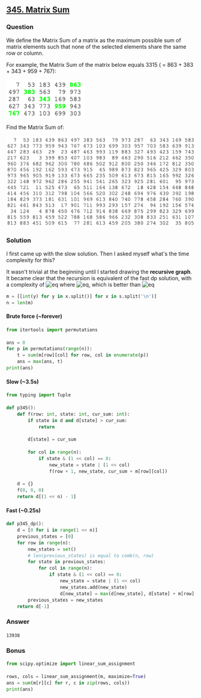 ## **[345. Matrix Sum](https://projecteuler.net/problem=345)**

### Question
We define the Matrix Sum of a matrix as the maximum possible sum of matrix elements such that 
none of the selected elements share the same row or column.

For example, the Matrix Sum of the matrix below equals 3315 ( = 863 + 383 + 343 + 959 + 767):

![im](./images/p345_1.png)

Find the Matrix Sum of:

![im](./images/p345_2.png)

### Solution

I first came up with the slow solution. Then I asked myself what's the time complexity for this? 

It wasn't trivial at the beginning until I started drawing the **recursive graph**. It became clear that the recursion is equivalent of 
the fast dp solution, with a complexity of ![eq](https://latex.codecogs.com/gif.latex?O(n^2m)) where ![eq](https://latex.codecogs.com/gif.latex?m=\binom{n}{n/2}), which is better than ![eq](https://latex.codecogs.com/gif.latex?O(n^2\cdot2^n))

```python
m = [[int(y) for y in x.split()] for x in s.split('\n')]
n = len(m)
```

#### Brute force (~forever) 
```python
from itertools import permutations

ans = 0
for p in permutations(range(n)):
    t = sum(m[row][col] for row, col in enumerate(p))
    ans = max(ans, t)
print(ans)
```

#### Slow (~3.5s)

```python
from typing import Tuple

def p345():
    def f(row: int, state: int, cur_sum: int):
        if state in d and d[state] > cur_sum:
            return

        d[state] = cur_sum

        for col in range(n):
            if state & (1 << col) == 0:
                new_state = state | (1 << col)
                f(row + 1, new_state, cur_sum + m[row][col])

    d = {}
    f(0, 0, 0)
    return d[(1 << n) - 1]
```

#### Fast (~0.25s)

```python
def p345_dp():
    d = [0 for i in range(1 << n)]
    previous_states = [0]
    for row in range(n):
        new_states = set()
        # len(previous_states) is equal to comb(n, row)
        for state in previous_states:
            for col in range(n):
                if state & (1 << col) == 0:
                    new_state = state | (1 << col)
                    new_states.add(new_state)
                    d[new_state] = max(d[new_state], d[state] + m[row][col])
        previous_states = new_states
    return d[-1]
```

### Answer 
`13938`

### Bonus 
```python
from scipy.optimize import linear_sum_assignment

rows, cols = linear_sum_assignment(m, maximize=True)
ans = sum(m[r][c] for r, c in zip(rows, cols))
print(ans)
```

